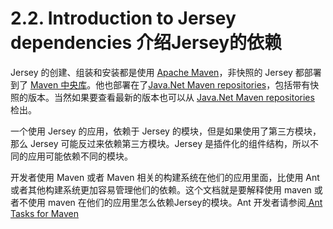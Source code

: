 2.2. Introduction to Jersey dependencies 介绍Jersey的依赖
========================

Jersey 的创建、组装和安装都是使用 [Apache Maven](http://maven.apache.org/)，非快照的 Jersey 都部署到了 [Maven 中央库](http://search.maven.org/)。他也部署在了[Java.Net Maven repositories](http://maven.java.net/)，包括带有快照的版本。当然如果要查看最新的版本也可以从 [Java.Net Maven repositories](https://maven.java.net/content/repositories/snapshots/org/glassfish/jersey) 检出。

一个使用 Jersey 的应用，依赖于 Jersey 的模块，但是如果使用了第三方模块，那么 Jersey 可能反过来依赖第三方模块。Jersey 是插件化的组件结构，所以不同的应用可能依赖不同的模块。

开发者使用 Maven 或者 Maven 相关的构建系统在他们的应用里面，比使用 Ant 或者其他构建系统更加容易管理他们的依赖。这个文档就是要解释使用 maven 或者不使用 maven 在他们的应用里怎么依赖Jersey的模块。Ant 开发者请参阅[ Ant Tasks for Maven ](http://maven.apache.org/ant-tasks/index.html)

